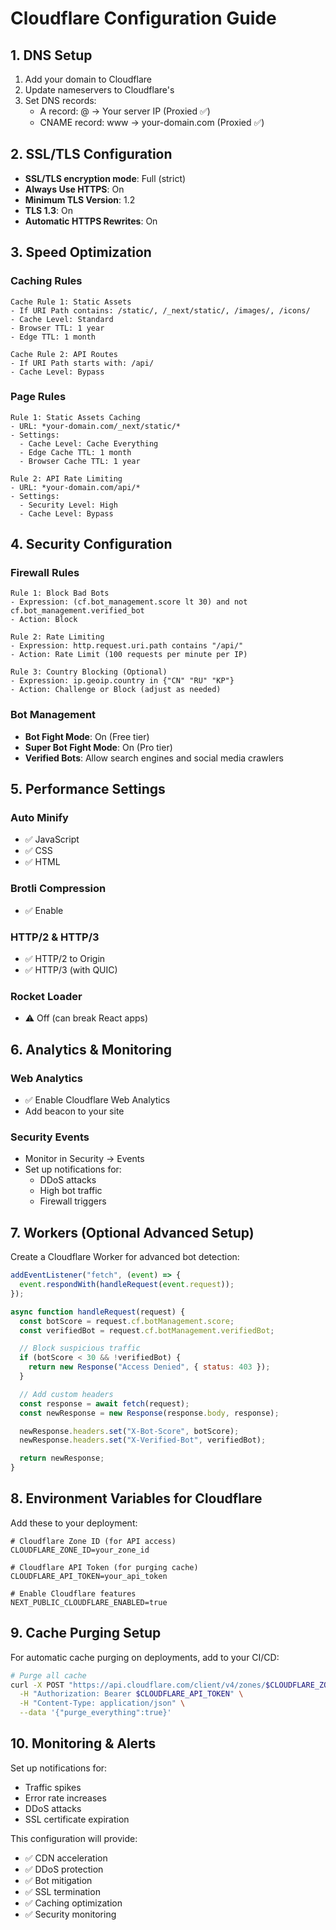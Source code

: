# Cloudflare Configuration Guide

## 1. DNS Setup

1. Add your domain to Cloudflare
2. Update nameservers to Cloudflare's
3. Set DNS records:
   - A record: @ → Your server IP (Proxied ✅)
   - CNAME record: www → your-domain.com (Proxied ✅)

## 2. SSL/TLS Configuration

- **SSL/TLS encryption mode**: Full (strict)
- **Always Use HTTPS**: On
- **Minimum TLS Version**: 1.2
- **TLS 1.3**: On
- **Automatic HTTPS Rewrites**: On

## 3. Speed Optimization

### Caching Rules

```
Cache Rule 1: Static Assets
- If URI Path contains: /static/, /_next/static/, /images/, /icons/
- Cache Level: Standard
- Browser TTL: 1 year
- Edge TTL: 1 month

Cache Rule 2: API Routes
- If URI Path starts with: /api/
- Cache Level: Bypass
```

### Page Rules

```
Rule 1: Static Assets Caching
- URL: *your-domain.com/_next/static/*
- Settings:
  - Cache Level: Cache Everything
  - Edge Cache TTL: 1 month
  - Browser Cache TTL: 1 year

Rule 2: API Rate Limiting
- URL: *your-domain.com/api/*
- Settings:
  - Security Level: High
  - Cache Level: Bypass
```

## 4. Security Configuration

### Firewall Rules

```
Rule 1: Block Bad Bots
- Expression: (cf.bot_management.score lt 30) and not cf.bot_management.verified_bot
- Action: Block

Rule 2: Rate Limiting
- Expression: http.request.uri.path contains "/api/"
- Action: Rate Limit (100 requests per minute per IP)

Rule 3: Country Blocking (Optional)
- Expression: ip.geoip.country in {"CN" "RU" "KP"}
- Action: Challenge or Block (adjust as needed)
```

### Bot Management

- **Bot Fight Mode**: On (Free tier)
- **Super Bot Fight Mode**: On (Pro tier)
- **Verified Bots**: Allow search engines and social media crawlers

## 5. Performance Settings

### Auto Minify

- ✅ JavaScript
- ✅ CSS
- ✅ HTML

### Brotli Compression

- ✅ Enable

### HTTP/2 & HTTP/3

- ✅ HTTP/2 to Origin
- ✅ HTTP/3 (with QUIC)

### Rocket Loader

- ⚠️ Off (can break React apps)

## 6. Analytics & Monitoring

### Web Analytics

- ✅ Enable Cloudflare Web Analytics
- Add beacon to your site

### Security Events

- Monitor in Security → Events
- Set up notifications for:
  - DDoS attacks
  - High bot traffic
  - Firewall triggers

## 7. Workers (Optional Advanced Setup)

Create a Cloudflare Worker for advanced bot detection:

```javascript
addEventListener("fetch", (event) => {
  event.respondWith(handleRequest(event.request));
});

async function handleRequest(request) {
  const botScore = request.cf.botManagement.score;
  const verifiedBot = request.cf.botManagement.verifiedBot;

  // Block suspicious traffic
  if (botScore < 30 && !verifiedBot) {
    return new Response("Access Denied", { status: 403 });
  }

  // Add custom headers
  const response = await fetch(request);
  const newResponse = new Response(response.body, response);

  newResponse.headers.set("X-Bot-Score", botScore);
  newResponse.headers.set("X-Verified-Bot", verifiedBot);

  return newResponse;
}
```

## 8. Environment Variables for Cloudflare

Add these to your deployment:

```env
# Cloudflare Zone ID (for API access)
CLOUDFLARE_ZONE_ID=your_zone_id

# Cloudflare API Token (for purging cache)
CLOUDFLARE_API_TOKEN=your_api_token

# Enable Cloudflare features
NEXT_PUBLIC_CLOUDFLARE_ENABLED=true
```

## 9. Cache Purging Setup

For automatic cache purging on deployments, add to your CI/CD:

```bash
# Purge all cache
curl -X POST "https://api.cloudflare.com/client/v4/zones/$CLOUDFLARE_ZONE_ID/purge_cache" \
  -H "Authorization: Bearer $CLOUDFLARE_API_TOKEN" \
  -H "Content-Type: application/json" \
  --data '{"purge_everything":true}'
```

## 10. Monitoring & Alerts

Set up notifications for:

- Traffic spikes
- Error rate increases
- DDoS attacks
- SSL certificate expiration

This configuration will provide:

- ✅ CDN acceleration
- ✅ DDoS protection
- ✅ Bot mitigation
- ✅ SSL termination
- ✅ Caching optimization
- ✅ Security monitoring
